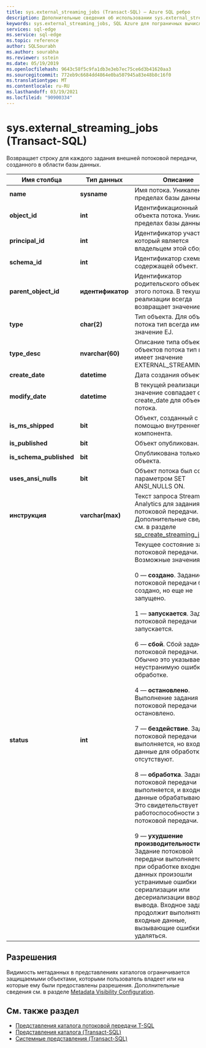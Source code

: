 ```yaml
---
title: sys.external_streaming_jobs (Transact-SQL) — Azure SQL ребро
description: Дополнительные сведения об использовании sys.external_streaming_jobs в Azure SQL ребр
keywords: sys.external_streaming_jobs, SQL Azure для пограничных вычислений
services: sql-edge
ms.service: sql-edge
ms.topic: reference
author: SQLSourabh
ms.author: sourabha
ms.reviewer: sstein
ms.date: 05/19/2019
ms.openlocfilehash: 9643c58f5c9fa1db3e3eb7ec75ce6d3b41620aa3
ms.sourcegitcommit: 772eb9c6684dd4864e0ba507945a83e48b8c16f0
ms.translationtype: MT
ms.contentlocale: ru-RU
ms.lasthandoff: 03/19/2021
ms.locfileid: "90900334"
---
```

# <a name="sysexternal_streaming_jobs-transact-sql"></a>sys.external_streaming_jobs (Transact-SQL)

Возвращает строку для каждого задания внешней потоковой передачи, созданного в области базы данных.

|Имя столбца|Тип данных|Описание|  
|-----------------|---------------|-----------------|
|**name**|**sysname**|Имя потока. Уникален в пределах базы данных.|
|**object_id**|**int**|Идентификационный номер объекта потока. Уникален в пределах базы данных.|
|**principal_id**|**int**|Идентификатор участника, который является владельцем этой сборки.|
|**schema_id**|**int**| Идентификатор схемы, содержащей объект.|
|**parent_object_id**|**идентификатор**| Идентификатор родительского объекта для этого потока. В текущей реализации всегда возвращает значение NULL.|
|**type**|**char(2)**|Тип объекта. Для объектов потока тип всегда имеет значение EJ.|
|**type_desc**|**nvarchar(60)**| Описание типа объекта. Для объектов потока тип всегда имеет значение EXTERNAL_STREAMING_JOB.|
|**create_date**|**datetime**| Дата создания объекта.|
|**modify_date**|**datetime**| В текущей реализации это значение совпадает с create_date для объекта потока. |
|**is_ms_shipped**|**bit**| Объект, созданный с помощью внутреннего компонента.|  
|**is_published**|**bit**| Объект опубликован.|  
|**is_schema_published**|**bit**|Опубликована только схема объекта.|
|**uses_ansi_nulls**|**bit**| Объект потока был создан с параметром SET ANSI_NULLS ON.|
|**инструкция**|**varchar(max)**| Текст запроса Stream Analytics для задания потоковой передачи. Дополнительные сведения см. в разделе [sp_create_streaming_job](overview.md). |
|**status**|**int**| Текущее состояние задания потоковой передачи. Возможные значения <br /><br /> 0 — **создано**. Задание потоковой передачи было создано, но еще не запущено. <br /><br /> 1 — **запускается**. Задание потоковой передачи запускается. <br /><br /> 6 — **сбой**. Сбой задания потоковой передачи. Обычно это указывает на неустранимую ошибку при обработке. <br /><br /> 4 — **остановлено**. Выполнение задания потоковой передачи остановлено. <br /><br /> 7 — **бездействие**. Задание потоковой передачи выполняется, но входные данные для обработки отсутствуют. <br /><br /> 8 — **обработка**. Задание потоковой передачи выполняется, и входные данные обрабатываются. Это свидетельствует о работоспособности задания потоковой передачи. <br /><br /> 9 — **ухудшение производительности**. Задание потоковой передачи выполняется, но при обработке входных данных произошли устранимые ошибки сериализации или десериализации ввода-вывода. Входное задание продолжит выполняться, но входные данные, вызывающие ошибки, будут удаляться.|

## <a name="permissions"></a>Разрешения

Видимость метаданных в представлениях каталогов ограничивается защищаемыми объектами, которыми пользователь владеет или на которые ему были предоставлены разрешения. Дополнительные сведения см. в разделе [Metadata Visibility Configuration](/sql/relational-databases/security/metadata-visibility-configuration/).

## <a name="see-also"></a>См. также раздел

- [Представления каталога потоковой передачи T-SQL](overview.md)
- [Представления каталога (Transact-SQL)](/sql/relational-databases/system-catalog-views/catalog-views-transact-sql/)
- [Системные представления (Transact-SQL)](/sql/t-sql/language-reference/)

